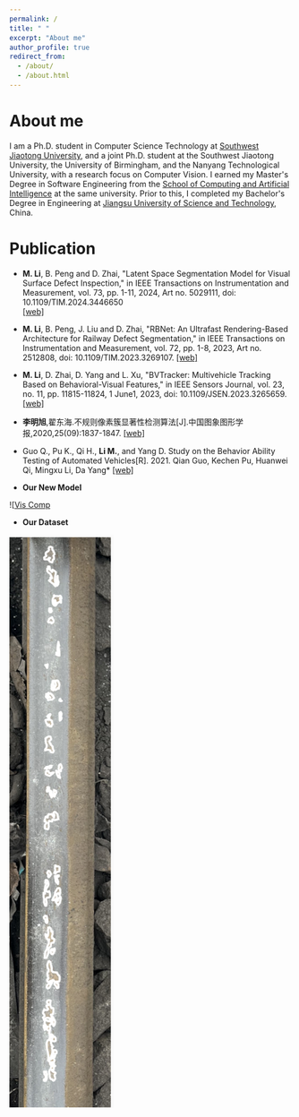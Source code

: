 ```yaml
---
permalink: /
title: " "
excerpt: "About me"
author_profile: true
redirect_from: 
  - /about/
  - /about.html
---
```


About me
========

I am a Ph.D. student in Computer Science Technology at [Southwest Jiaotong University](https://www.swjtu.edu.cn/), and a joint Ph.D. student at the Southwest Jiaotong University, the University of Birmingham, and the Nanyang Technological University, with a research focus on Computer Vision. I earned my Master's Degree in Software Engineering from the [School of Computing and Artificial Intelligence](https://scai.swjtu.edu.cn/index.html) at the same university. Prior to this, I completed my Bachelor's Degree in Engineering at [Jiangsu University of Science and Technology](https://www.just.edu.cn/), China.

<!-- I obtained my Bachelor's degree in Internet of Things from [Jiangsu University of Science and Technology](https://www.just.edu.cn/) in China, and later received my Master's degree in Software Engineering from [The School Of Computing And Artificial Intelligence](https://scai.swjtu.edu.cn/index.html), [Southwest Jiaotong University](https://www.swjtu.edu.cn/) in 2022.06. Currently, I am pursuing my Ph.D. degree in Computer Science Technology from the same university.

My research interests lie in the fields of railway defects inspection and computer vision. -->


<!-- News 
========
- <b> -->





Publication  
========
-  <b>M. Li</b>, B. Peng and D. Zhai, "Latent Space Segmentation Model for Visual Surface Defect Inspection," in IEEE Transactions on Instrumentation and Measurement, vol. 73, pp. 1-11, 2024, Art no. 5029111, doi: 10.1109/TIM.2024.3446650<br/> [[web]](https://ieeexplore.ieee.org/abstract/document/10654578)  &nbsp;

-  <b>M. Li</b>, B. Peng, J. Liu and D. Zhai, "RBNet: An Ultrafast Rendering-Based Architecture for Railway Defect Segmentation," in IEEE Transactions on Instrumentation and Measurement, vol. 72, pp. 1-8, 2023, Art no. 2512808, doi: 10.1109/TIM.2023.3269107. [[web]](https://ieeexplore.ieee.org/document/10106288) &nbsp;

-  <b>M. Li</b>, D. Zhai, D. Yang and L. Xu, "BVTracker: Multivehicle Tracking Based on Behavioral-Visual Features," in IEEE Sensors Journal, vol. 23, no. 11, pp. 11815-11824, 1 June1, 2023, doi: 10.1109/JSEN.2023.3265659. [[web]](https://ieeexplore.ieee.org/document/10102430)  &nbsp; 

-  <b>李明旭</b>,翟东海.不规则像素簇显著性检测算法[J].中国图象图形学报,2020,25(09):1837-1847. [[web]](http://www.cjig.cn/jig/ch/reader/view_abstract.aspx?file_no=20200909&flag=1)  &nbsp; 

-  Guo Q., Pu K., Qi H., <b>Li M.</b>, and Yang D. Study on the Behavior Ability Testing of Automated Vehicles[R]. 2021.
   Qian Guo, Kechen Pu, Huanwei Qi, Mingxu Li, Da Yang*  [[web]](https://trid.trb.org/view/1759600)



-  <b>Our New Model</b><br/>

![[Vis Comp](../images/power_comp.png)


-  <b>Our Dataset</b><br/>

![Segmentation](../images/dataset_collecting.png)






  
    


